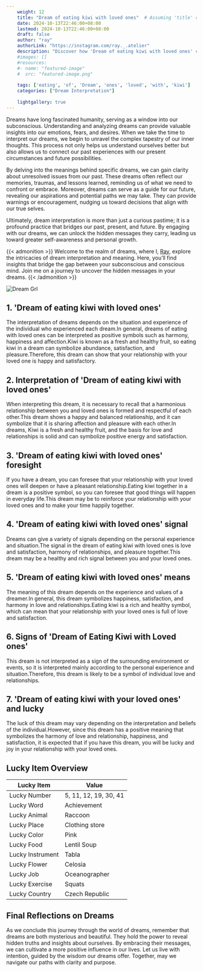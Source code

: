 ```yaml
---
    weight: 12
    title: "Dream of eating kiwi with loved ones"  # Assuming 'title' column exists
    date: 2024-10-13T22:46:00+08:00
    lastmod: 2024-10-13T22:46:00+08:00
    draft: false
    author: "ray"
    authorLink: "https://instagram.com/ray._.atelier"
    description: "Discover how 'Dream of eating kiwi with loved ones' can interpret your future and uncover its significant meanings in your life."
    #images: []
    #resources:
    #- name: "featured-image"
    #  src: "featured-image.png"
    
    tags: ['eating', 'of', 'Dream', 'ones', 'loved', 'with', 'kiwi']
    categories: ["Dream Interpretation"]
    
    lightgallery: true
---
```

    
Dreams have long fascinated humanity, serving as a window into our subconscious. Understanding and analyzing dreams can provide valuable insights into our emotions, fears, and desires. When we take the time to interpret our dreams, we begin to unravel the complex tapestry of our inner thoughts. This process not only helps us understand ourselves better but also allows us to connect our past experiences with our present circumstances and future possibilities.

By delving into the meanings behind specific dreams, we can gain clarity about unresolved issues from our past. These dreams often reflect our memories, traumas, and lessons learned, reminding us of what we need to confront or embrace. Moreover, dreams can serve as a guide for our future, revealing our aspirations and potential paths we may take. They can provide warnings or encouragement, nudging us toward decisions that align with our true selves.

Ultimately, dream interpretation is more than just a curious pastime; it is a profound practice that bridges our past, present, and future. By engaging with our dreams, we can unlock the hidden messages they carry, leading us toward greater self-awareness and personal growth.

{{< admonition >}}
Welcome to the realm of dreams, where I, [Ray](https://instagram.com/ray._.atelier), explore the intricacies of dream interpretation and meaning. Here, you’ll find insights that bridge the gap between your subconscious and conscious mind. Join me on a journey to uncover the hidden messages in your dreams.
{{< /admonition >}}

![Dream Grl](https://cdn.pixabay.com/photo/2017/11/02/03/35/gothic-2910057_1280.jpg "Dream Grl")

## 1. 'Dream of eating kiwi with loved ones'
The interpretation of dreams depends on the situation and experience of the individual who experienced each dream.In general, dreams of eating with loved ones can be interpreted as positive symbols such as harmony, happiness and affection.Kiwi is known as a fresh and healthy fruit, so eating kiwi in a dream can symbolize abundance, satisfaction, and pleasure.Therefore, this dream can show that your relationship with your loved one is happy and satisfactory.

## 2. Interpretation of 'Dream of eating kiwi with loved ones'
When interpreting this dream, it is necessary to recall that a harmonious relationship between you and loved ones is formed and respectful of each other.This dream shows a happy and balanced relationship, and it can symbolize that it is sharing affection and pleasure with each other.In dreams, Kiwi is a fresh and healthy fruit, and the basis for love and relationships is solid and can symbolize positive energy and satisfaction.

## 3. 'Dream of eating kiwi with loved ones' foresight
If you have a dream, you can foresee that your relationship with your loved ones will deepen or have a pleasant relationship.Eating kiwi together in a dream is a positive symbol, so you can foresee that good things will happen in everyday life.This dream may be to reinforce your relationship with your loved ones and to make your time happily together.

## 4. 'Dream of eating kiwi with loved ones' signal
Dreams can give a variety of signals depending on the personal experience and situation.The signal in the dream of eating kiwi with loved ones is love and satisfaction, harmony of relationships, and pleasure together.This dream may be a healthy and rich signal between you and your loved ones.

## 5. 'Dream of eating kiwi with loved ones' means
The meaning of this dream depends on the experience and values of a dreamer.In general, this dream symbolizes happiness, satisfaction, and harmony in love and relationships.Eating kiwi is a rich and healthy symbol, which can mean that your relationship with your loved ones is full of love and satisfaction.

## 6. Signs of 'Dream of Eating Kiwi with Loved ones'
This dream is not interpreted as a sign of the surrounding environment or events, so it is interpreted mainly according to the personal experience and situation.Therefore, this dream is likely to be a symbol of individual love and relationships.

## 7. 'Dream of eating kiwi with your loved ones' and lucky
The luck of this dream may vary depending on the interpretation and beliefs of the individual.However, since this dream has a positive meaning that symbolizes the harmony of love and relationship, happiness, and satisfaction, it is expected that if you have this dream, you will be lucky and joy in your relationship with your loved ones.

## Lucky Item Overview
| Lucky Item          | Value              |
|---------------|--------------------|
| Lucky Number        | 5, 11, 12, 19, 30, 41  |
| Lucky Word          | Achievement |
| Lucky Animal        | Raccoon |
| Lucky Place         | Clothing store     |
| Lucky Color         | Pink     |
| Lucky Food          | Lentil Soup      |
| Lucky Instrument    | Tabla |
| Lucky Flower        | Celosia    |
| Lucky Job           | Oceanographer       |
| Lucky Exercise      | Squats  |
| Lucky Country       | Czech Republic    |


##  Final Reflections on Dreams

As we conclude this journey through the world of dreams, remember that dreams are both mysterious and beautiful. They hold the power to reveal hidden truths and insights about ourselves. By embracing their messages, we can cultivate a more positive influence in our lives. Let us live with intention, guided by the wisdom our dreams offer. Together, may we navigate our paths with clarity and purpose.

